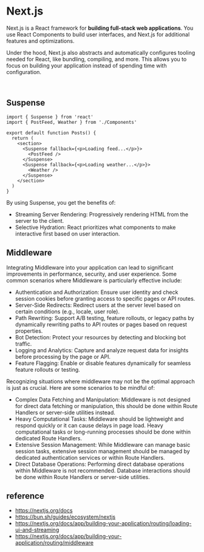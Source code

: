 # Next.js
Next.js is a React framework for <strong>building full-stack web applications</strong>. 
You use React Components to build user interfaces, and Next.js for additional features and optimizations.

Under the hood, Next.js also abstracts and automatically configures tooling needed for React, 
like bundling, compiling, and more. This allows you to focus on building your application instead of spending time with configuration.

<br>

## Suspense
```tsx
import { Suspense } from 'react'
import { PostFeed, Weather } from './Components'
 
export default function Posts() {
  return (
    <section>
      <Suspense fallback={<p>Loading feed...</p>}>
        <PostFeed />
      </Suspense>
      <Suspense fallback={<p>Loading weather...</p>}>
        <Weather />
      </Suspense>
    </section>
  )
}
```
By using Suspense, you get the benefits of:
- Streaming Server Rendering: Progressively rendering HTML from the server to the client.
- Selective Hydration: React prioritizes what components to make interactive first based on user interaction.

## Middleware
Integrating Middleware into your application can lead to significant improvements in performance, security, and user experience. Some common scenarios where Middleware is particularly effective include:

- Authentication and Authorization: Ensure user identity and check session cookies before granting access to specific pages or API routes.
- Server-Side Redirects: Redirect users at the server level based on certain conditions (e.g., locale, user role).
- Path Rewriting: Support A/B testing, feature rollouts, or legacy paths by dynamically rewriting paths to API routes or pages based on request properties.
- Bot Detection: Protect your resources by detecting and blocking bot traffic.
- Logging and Analytics: Capture and analyze request data for insights before processing by the page or API.
- Feature Flagging: Enable or disable features dynamically for seamless feature rollouts or testing.

Recognizing situations where middleware may not be the optimal approach is just as crucial. Here are some scenarios to be mindful of:
- Complex Data Fetching and Manipulation: Middleware is not designed for direct data fetching or manipulation, this should be done within Route Handlers or server-side utilities instead.
- Heavy Computational Tasks: Middleware should be lightweight and respond quickly or it can cause delays in page load. Heavy computational tasks or long-running processes should be done within dedicated Route Handlers.
- Extensive Session Management: While Middleware can manage basic session tasks, extensive session management should be managed by dedicated authentication services or within Route Handlers.
- Direct Database Operations: Performing direct database operations within Middleware is not recommended. Database interactions should be done within Route Handlers or server-side utilities.

## reference
- https://nextjs.org/docs
- https://bun.sh/guides/ecosystem/nextjs
- https://nextjs.org/docs/app/building-your-application/routing/loading-ui-and-streaming
- https://nextjs.org/docs/app/building-your-application/routing/middleware